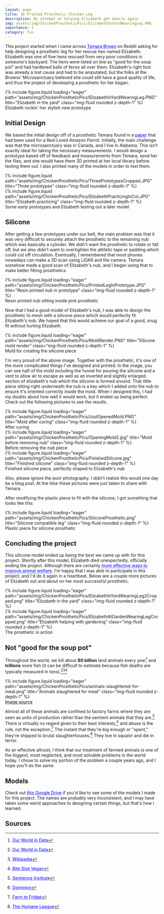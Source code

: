 ```yaml
---
layout: page
title: 3D Printed Prosthetic Chicken Leg
description: My attempt at helping Elizabeth get mobile again
img: assets/img/ChickenProstheticPics/ElizabethInYardWearingLeg.PNG
importance: 1
category: fun
---
```


This project started when I came across <a href="https://www.instagram.com/temarabrown/" style="color: blue; text-decoration: underline;text-decoration-style: dotted;">Temara Brown</a> on Reddit asking for help designing a prosthetic leg for her rescue hen named Elizabeth. Elizabeth was one of five hens rescued from very poor conditions in someone's backyard. The hens were listed on line as "good for the soup pot" and had hardened balls of feces all over them. Elizabeth's right foot was already a lost cause and had to be amputated, but the folks at the Browns' Microsanctuary believed she could still have a good quality of life, and thus the project of developing a prosthetic for her began. 

<div class="row">
    <div class="col-sm mt-3 mt-md-0">
        {% include figure.liquid loading="eager" path="assets/img/ChickenProstheticPics/ElizabethInYardWearingLeg.PNG" title="Elizabeth in the yard" class="img-fluid rounded z-depth-1" %}
    </div>
</div>
<div class="caption">
    Elizabeth rockin' her stylish new prototype
</div>



## Initial Design
We based the initial design off of a prosthetic Temara found in a <a href="https://www.jstor.org/stable/26798321" style="color: blue; text-decoration: underline;text-decoration-style: dotted;">paper</a> that had been used for a Red-Lored Amazon Parrot. Initially, the main challenge was that the microsanctuary was in Canada, and I live in Alabama. This isn't exactly ideal for taking the necessary measurements. I would design a prototype based off of feedback and measurements from Temara, send her the files, and she would have them 3D printed at her local library before testing them out. I also printed many of the models in order to test them.


<div class="row justify-content-sm-center">
    <div class="col-sm-8 mt-3 mt-md-0">
        {% include figure.liquid path="assets/img/ChickenProstheticPics/ThreePrototypesCropped.JPG" title="Three prototypes" class="img-fluid rounded z-depth-1" %}
    </div>
    <div class="col-sm-4 mt-3 mt-md-0">
        {% include figure.liquid path="assets/img/ChickenProstheticPics/ElizabethPracticingInCot.JPG" title="Elizabeth practicing" class="img-fluid rounded z-depth-1" %}
    </div>
</div>
<div class="caption">
    Some early prototypes and Elizabeth testing out a later model
</div>


## Silicone 
After getting a few prototypes under our belt, the main problem was that it was very difficult to securely attach the prosthetic to the remaining nub which was basically a cylinder. We didn't want the prosthetic to rotate or fall off, but we also didn't want to overtighten the athletic tape or padding which could cut off circulation. Eventually, I remembered that most phones nowadays can make a 3D scan using LiDAR and the camera. Temara somehow made a good scan of Elizabeth's nub, and I began using that to make better fitting prosthetics.


<div class="row">
    <div class="col-sm mt-3 mt-md-0">
        {% include figure.liquid loading="eager" path="assets/img/ChickenProstheticPics/PrintedLegInPrototype.JPG" title="Resin printed nub in prototype" class="img-fluid rounded z-depth-1" %}
    </div>
</div>
<div class="caption">
    Resin printed nub sitting inside pink prosthetic
</div>


Now that I had a good model of Elizabeth's nub, I was able to design the prosthetic to mesh with a silicone piece which would perfectly fit Elizabeth's nub. We hoped that this would achieve our goal of a good, snug fit without hurting Elizabeth. 


<div class="row">
    <div class="col-sm mt-3 mt-md-0">
        {% include figure.liquid loading="eager" path="assets/img/ChickenProstheticPics/MoldRender.PNG" title="Silicone mold render" class="img-fluid rounded z-depth-1" %}
    </div>
</div>
<div class="caption">
    Mold for creating the silicone piece
</div>


I'm very proud of the above image. Together with the prosthetic, it's one of the more complicated things I've designed and printed. In the image, you can see half of the mold including the funnel for pouring the silicone and a vent to allow air to escape as well as an inverted and slightly enlarged section of elizabeth's nub which the silicone is formed around. That little piece sitting right underneath the nub is a key which I added onto the nub to ensure it's oriented correctly inside the mold. When I designed this, I had my doubts about how well it would work, but it ended up being perfect. Check out the following pictures to see the results.


<div class="row">
    <div class="col-sm mt-3 mt-md-0">
        {% include figure.liquid loading="eager" path="assets/img/ChickenProstheticPics/JustOpenedMold.PNG" title="Mold after curing" class="img-fluid rounded z-depth-1" %}
    </div>
</div>
<div class="caption">
    After curing
</div>

<div class="row">
    <div class="col-sm mt-3 mt-md-0">
        {% include figure.liquid loading="eager" path="assets/img/ChickenProstheticPics/OpeningMold2.jpg" title="Mold before removing nub" class="img-fluid rounded z-depth-1" %}
    </div>
</div>
<div class="caption">
    Before removing the nub piece
</div>

<div class="row">
    <div class="col-sm mt-3 mt-md-0">
        {% include figure.liquid loading="eager" path="assets/img/ChickenProstheticPics/FinishedSilicone.jpg" title="Finished silicone" class="img-fluid rounded z-depth-1" %}
    </div>
</div>
<div class="caption">
    Finished silicone piece, perfectly shaped to Elizabeth's nub
</div>

Also, please ignore the poor photography. I didn't realize this would one day be a blog post. At the time these pictures were just taken to share with Temara.

After modifying the plastic piece to fit with the silicone, I got something that looks like this:


<div class="row">
    <div class="col-sm mt-3 mt-md-0">
        {% include figure.liquid loading="eager" path="assets/img/ChickenProstheticPics/SiliconeProsthetic.png" title="Silicone compatible leg" class="img-fluid rounded z-depth-1" %}
    </div>
</div>
<div class="caption">
    Plastic piece for silicone prosthetic
</div>


## Concluding the project
This silicone model ended up being the best we came up with for this project. Shortly after this model, Elizabeth died unexpectedly, officially ending the project. Although there are certainly <a href="https://www.givingwhatwecan.org/charities/animal-welfare-fund" style="color: blue; text-decoration: underline;text-decoration-style: dotted;">more effective ways to improve animal welfare</a>, I'm happy that I was able to participate in this project, and I'd do it again in a heartbeat. Below are a couple more pictures of Elizabeth out and about on her most successful prosthetic.


<div class="row">
    <div class="col-sm mt-3 mt-md-0">
        {% include figure.liquid loading="eager" path="assets/img/ChickenProstheticPics/ElizabethInYardWearingLeg2Cropped.png" title="Elizabeth in the yard" class="img-fluid rounded z-depth-1" %}
    </div>
    <div class="col-sm mt-3 mt-md-0">
        {% include figure.liquid loading="eager" path="assets/img/ChickenProstheticPics/ElizabethAtGardenWearingLegCropped.png" title="Elizabeth helping with gardening" class="img-fluid rounded z-depth-1" %}
    </div>
</div>
<div class="caption">
    The prosthetic in action
</div>



## Not "good for the soup pot"
Throughout the world, we kill about **80 billion** land animals every year[^1] and **trillions** more fish (it can be difficult to estimate because fish deaths are typically measured in tons).[^2][^3][^4] 


<div class="row">
    <div class="col-sm mt-3 mt-md-0">
        {% include figure.liquid loading="eager" path="assets/img/ChickenProstheticPics/animals-slaughtered-for-meat.png" title="Animals slaughtered for meat" class="img-fluid rounded z-depth-1" %}
    </div>
</div>
<div class="caption">
    <a href="https://ourworldindata.org/meat-production" style="color: black; text-decoration: underline;text-decoration-style: dotted;">Image source</a>
</div>

Almost all of these animals are confined to factory farms where they are seen as units of production rather than the sentient animals that they are.[^5] There is virtually no regard given to their best interests,[^6] and abuse is the rule, not the exception.[^7] The instant that they're big enough or "spent," they're shipped to brutal slaughterhouses.[^8] They live in squalor and die in terror. 

As an effective altruist, I think that our treatment of farmed animals is one of the biggest, most neglected, and most solvable problems in the world today. I chose to solve my portion of the problem a couple years ago, and I hope you'll do the same. 

## Models
Check out <a href="https://drive.google.com/drive/folders/1wvRNLrSzAEMbCrG_0Ii9TJviICa-kHb5?usp=sharing" style="color: blue; text-decoration: underline;text-decoration-style: dotted;">this Google Drive</a> if you'd like to see some of the models I made for this project. The names are probably very inconsistent, and I may have taken some weird approaches to designing certain things, but that's how I learned.

## Sources
[^1]: <a href="https://ourworldindata.org/meat-production#number-of-animals-slaughtered" style="color: blue; text-decoration: underline;text-decoration-style: dotted;">Our World in Data</a>
[^2]: <a href="https://ourworldindata.org/fish-and-overfishing" style="color: blue; text-decoration: underline;text-decoration-style: dotted;">Our World in Data</a>
[^3]: <a href="https://en.wikipedia.org/wiki/Fish_slaughter" style="color: blue; text-decoration: underline;text-decoration-style: dotted;">Wikipedia</a>
[^4]: <a href="https://bitesizevegan.org/quantifying-suffering-cruelty-by-the-numbers/#:~:text=We%20kill%20roughly%201%20trillion,the%20farmed%20fish%20we%20eat." style="color: blue; text-decoration: underline;text-decoration-style: dotted;">Bite Size Vegan</a>
[^5]: <a href="https://www.sentienceinstitute.org/us-factory-farming-estimates" style="color: blue; text-decoration: underline;text-decoration-style: dotted;">Sentience Institute</a>
[^6]: <a href="https://www.dominionmovement.com/watch" style="color: blue; text-decoration: underline;text-decoration-style: dotted;">Dominion</a>
[^7]: <a href="https://www.youtube.com/watch?v=THIODWTqx5E" style="color: blue; text-decoration: underline;text-decoration-style: dotted;">Farm to Fridge</a>
[^8]: <a href="https://thehumaneleague.org/animals-deserve-better-egg-laying-hens" style="color: blue; text-decoration: underline;text-decoration-style: dotted;">The Humane League</a>

